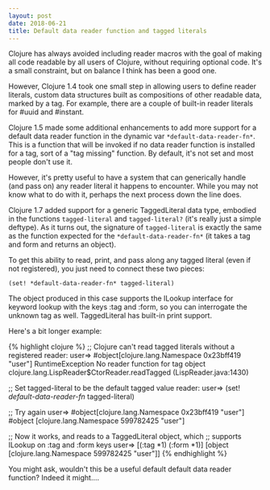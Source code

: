 ```yaml
---
layout: post
date: 2018-06-21
title: Default data reader function and tagged literals
---
```


Clojure has always avoided including reader macros with the goal of making all code readable by all users of Clojure, without requiring optional code. It's a small constraint, but on balance I think has been a good one.

However, Clojure 1.4 took one small step in allowing users to define reader literals, custom data structures built as compositions of other readable data, marked by a tag. For example, there are a couple of built-in reader literals for #uuid and #instant.

Clojure 1.5 made some additional enhancements to add more support for a default data reader function in the dynamic var `*default-data-reader-fn*`. This is a function that will be invoked if no data reader function is installed for a tag, sort of a "tag missing" function. By default, it's not set and most people don't use it.

However, it's pretty useful to have a system that can generically handle (and pass on) any reader literal it happens to encounter. While you may not know what to do with it, perhaps the next process down the line does.

Clojure 1.7 added support for a generic TaggedLiteral data type, embodied in the functions `tagged-literal` and `tagged-literal?` (it's really just a simple deftype). As it turns out, the signature of `tagged-literal` is exactly the same as the function expected for the `*default-data-reader-fn*` (it takes a tag and form and returns an object).

To get this ability to read, print, and pass along any tagged literal (even if not registered), you just need to connect these two pieces:

`(set! *default-data-reader-fn* tagged-literal)`

The object produced in this case supports the ILookup interface for keyword lookup with the keys :tag and :form, so you can interrogate the unknown tag as well. TaggedLiteral has built-in print support.

Here's a bit longer example:

{% highlight clojure %}
;; Clojure can't read tagged literals without a registered reader:
user=> #object[clojure.lang.Namespace 0x23bff419 "user"]
RuntimeException No reader function for tag object  
clojure.lang.LispReader$CtorReader.readTagged (LispReader.java:1430)

;; Set tagged-literal to be the default tagged value reader:
user=> (set! *default-data-reader-fn* tagged-literal)

;; Try again
user=> #object[clojure.lang.Namespace 0x23bff419 "user"]
#object [clojure.lang.Namespace 599782425 "user"]

;; Now it works, and reads to a TaggedLiteral object, which
;; supports ILookup on :tag and :form keys
user=> [(:tag *1) (:form *1)]
[object [clojure.lang.Namespace 599782425 "user"]]
{% endhighlight %}

You might ask, wouldn't this be a useful default default data reader function? Indeed it might....
